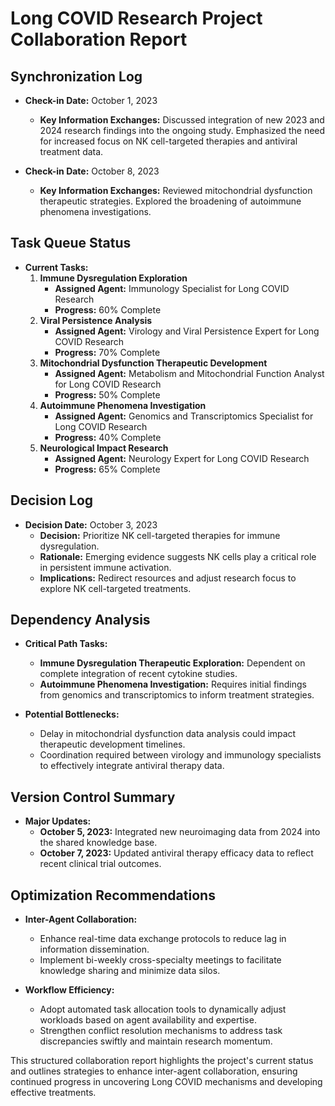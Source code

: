 # Long COVID Research Project Collaboration Report

## Synchronization Log
- **Check-in Date:** October 1, 2023
  - **Key Information Exchanges:** Discussed integration of new 2023 and 2024 research findings into the ongoing study. Emphasized the need for increased focus on NK cell-targeted therapies and antiviral treatment data. 

- **Check-in Date:** October 8, 2023
  - **Key Information Exchanges:** Reviewed mitochondrial dysfunction therapeutic strategies. Explored the broadening of autoimmune phenomena investigations.

## Task Queue Status
- **Current Tasks:**
  1. **Immune Dysregulation Exploration** 
     - **Assigned Agent:** Immunology Specialist for Long COVID Research
     - **Progress:** 60% Complete
  2. **Viral Persistence Analysis**
     - **Assigned Agent:** Virology and Viral Persistence Expert for Long COVID Research
     - **Progress:** 70% Complete
  3. **Mitochondrial Dysfunction Therapeutic Development**
     - **Assigned Agent:** Metabolism and Mitochondrial Function Analyst for Long COVID Research
     - **Progress:** 50% Complete
  4. **Autoimmune Phenomena Investigation**
     - **Assigned Agent:** Genomics and Transcriptomics Specialist for Long COVID Research
     - **Progress:** 40% Complete
  5. **Neurological Impact Research**
     - **Assigned Agent:** Neurology Expert for Long COVID Research
     - **Progress:** 65% Complete

## Decision Log
- **Decision Date:** October 3, 2023
  - **Decision:** Prioritize NK cell-targeted therapies for immune dysregulation.
  - **Rationale:** Emerging evidence suggests NK cells play a critical role in persistent immune activation.
  - **Implications:** Redirect resources and adjust research focus to explore NK cell-targeted treatments.

## Dependency Analysis
- **Critical Path Tasks:**
  - **Immune Dysregulation Therapeutic Exploration:** Dependent on complete integration of recent cytokine studies.
  - **Autoimmune Phenomena Investigation:** Requires initial findings from genomics and transcriptomics to inform treatment strategies.

- **Potential Bottlenecks:**
  - Delay in mitochondrial dysfunction data analysis could impact therapeutic development timelines.
  - Coordination required between virology and immunology specialists to effectively integrate antiviral therapy data.

## Version Control Summary
- **Major Updates:**
  - **October 5, 2023:** Integrated new neuroimaging data from 2024 into the shared knowledge base.
  - **October 7, 2023:** Updated antiviral therapy efficacy data to reflect recent clinical trial outcomes.

## Optimization Recommendations
- **Inter-Agent Collaboration:**
  - Enhance real-time data exchange protocols to reduce lag in information dissemination.
  - Implement bi-weekly cross-specialty meetings to facilitate knowledge sharing and minimize data silos.

- **Workflow Efficiency:**
  - Adopt automated task allocation tools to dynamically adjust workloads based on agent availability and expertise.
  - Strengthen conflict resolution mechanisms to address task discrepancies swiftly and maintain research momentum.

This structured collaboration report highlights the project's current status and outlines strategies to enhance inter-agent collaboration, ensuring continued progress in uncovering Long COVID mechanisms and developing effective treatments.